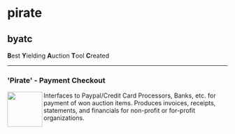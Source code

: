 # pirate

## byatc

**B**est **Y**ielding **A**uction **T**ool **C**reated

-----
### 'Pirate' - Payment Checkout

 <img src="https://s3.amazonaws.com/potofcoffee2go/byatc/images/pirate.svg" height="80" width="80" align="left">
 <p>Interfaces to Paypal/Credit Card Processors, Banks, etc. for payment of won auction items. Produces invoices, receipts, statements, and financials for non-profit or for-profit organizations.</p>
<br />
